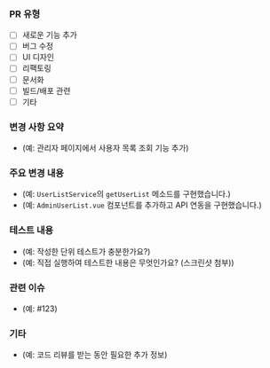 ### PR 유형
- [ ] 새로운 기능 추가
- [ ] 버그 수정
- [ ] UI 디자인
- [ ] 리팩토링
- [ ] 문서화
- [ ] 빌드/배포 관련
- [ ] 기타

### 변경 사항 요약
* (예: 관리자 페이지에서 사용자 목록 조회 기능 추가)

### 주요 변경 내용
* (예: `UserListService`의 `getUserList` 메소드를 구현했습니다.)
* (예: `AdminUserList.vue` 컴포넌트를 추가하고 API 연동을 구현했습니다.)

### 테스트 내용
* (예: 작성한 단위 테스트가 충분한가요?)
* (예: 직접 실행하여 테스트한 내용은 무엇인가요? (스크린샷 첨부))

### 관련 이슈
* (예: #123)

### 기타
* (예: 코드 리뷰를 받는 동안 필요한 추가 정보)
